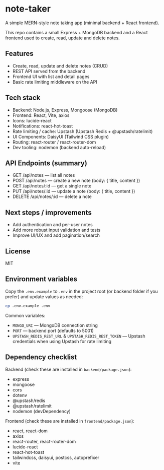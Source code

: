 # note-taker

A simple MERN-style note taking app (minimal backend + React frontend).

This repo contains a small Express + MongoDB backend and a React frontend used to create, read, update and delete notes.

## Features

- Create, read, update and delete notes (CRUD)
- REST API served from the backend
- Frontend UI with list and detail pages
- Basic rate limiting middleware on the API

## Tech stack

- Backend: Node.js, Express, Mongoose (MongoDB)
- Frontend: React, Vite, axios
- Icons: lucide-react
- Notifications: react-hot-toast
- Rate limiting / cache: Upstash (Upstash Redis + @upstash/ratelimit)
- UI Components: DaisyUI (Tailwind CSS plugin)
- Routing: react-router / react-router-dom
- Dev tooling: nodemon (backend auto-reload)

## API Endpoints (summary)

- GET /api/notes — list all notes
- POST /api/notes — create a new note (body: { title, content })
- GET /api/notes/:id — get a single note
- PUT /api/notes/:id — update a note (body: { title, content })
- DELETE /api/notes/:id — delete a note

## Next steps / improvements

- Add authentication and per-user notes
- Add more robust input validation and tests
- Improve UI/UX and add pagination/search

## License

MIT

## Environment variables

Copy the `.env.example` to `.env` in the project root (or backend folder if you prefer) and update values as needed:

```bash
cp .env.example .env
```

Common variables:

- `MONGO_URI` — MongoDB connection string
- `PORT` — backend port (defaults to 5001)
- `UPSTASH_REDIS_REST_URL` & `UPSTASH_REDIS_REST_TOKEN` — Upstash credentials when using Upstash for rate limiting

## Dependency checklist

Backend (check these are installed in `backend/package.json`):

- express
- mongoose
- cors
- dotenv
- @upstash/redis
- @upstash/ratelimit
- nodemon (devDependency)

Frontend (check these are installed in `frontend/package.json`):

- react, react-dom
- axios
- react-router, react-router-dom
- lucide-react
- react-hot-toast
- tailwindcss, daisyui, postcss, autoprefixer
- vite
